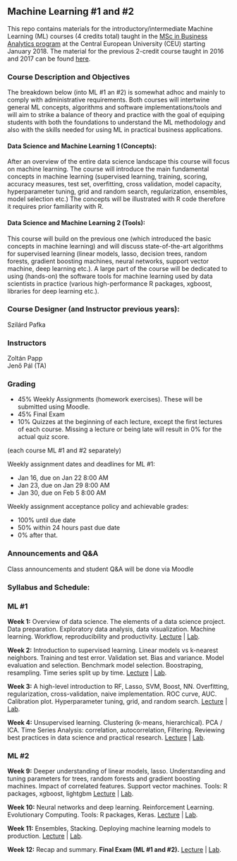 

## Machine Learning #1 and #2


This repo contains materials for the introductory/intermediate Machine Learning (ML) courses (4 credits total) taught in the 
[MSc in Business Analytics program](https://economics.ceu.edu/program/master-science-business-analytics) 
at the Central European University (CEU) starting January 2018. 
The material for the previous 2-credit course taught in 2016 and 2017 can be found 
[here](https://github.com/szilard/teach-data-science-msc-analytics-ceu).


### Course Description and Objectives

The breakdown below (into ML #1 an #2) is somewhat adhoc and mainly to comply with administrative requirements.
Both courses will intertwine general ML concepts, algorithms and software implementations/tools and will
aim to strike a balance of theory and practice with the goal of equiping students with both the
foundations to understand the ML methodology and also with the skills needed for using ML in practical
business applications.

#### Data Science and Machine Learning 1 (Concepts):

After an overview of the entire data science landscape this course will focus on machine learning. The course will introduce the main fundamental concepts in machine learning (supervised learning, training, scoring, accuracy measures, test set, overfitting, cross validation, model capacity, hyperparameter tuning, grid and random search, regularization, ensembles, model selection etc.) The concepts will be illustrated with R code therefore it requires prior familiarity with R.

#### Data Science and Machine Learning 2 (Tools):

This course will build on the previous one (which introduced the basic concepts in machine learning) and will discuss state-of-the-art algorithms for supervised learning (linear models, lasso, decision trees, random forests, gradient boosting machines, neural networks, support vector machine, deep learning etc.). A large part of the course will be dedicated to using (hands-on) the software tools for machine learning used by data scientists in practice (various high-performance R packages, xgboost, libraries for deep learning etc.).



### Course Designer (and Instructor previous years): 

Szilárd Pafka <br> 


### Instructors

Zoltán Papp <br> 
Jenő Pál (TA)


### Grading

- 45% Weekly Assignments (homework exercises). These will be submitted using Moodle.
- 45% Final Exam
- 10% Quizzes at the beginning of each lecture, except the first lectures of each course. Missing a lecture or being late will result in 0% for the actual quiz score.

(each course ML #1 and #2 separately)

Weekly assignment dates and deadlines for ML #1:
- Jan 16, due on Jan 22 8:00 AM
- Jan 23, due on Jan 29 8:00 AM
- Jan 30, due on Feb 5 8:00 AM

Weekly assignment acceptance policy and achievable grades: 
- 100% until due date
- 50% within 24 hours past due date
- 0% after that.


### Announcements and Q&A

Class announcements and student Q&A will be done via Moodle


### Syllabus and Schedule:

### ML #1

**Week 1:** Overview of data science. The elements of a data science project. Data preparation. Exploratory data analysis, data visualization. Machine learning. Workflow, reproducibility and productivity.
[Lecture](wk01/lect) | [Lab](wk01/lab).

**Week 2:** Introduction to supervised learning. Linear models vs k-nearest neighbors. Training and test error. Validation set. Bias and variance. Model evaluation and selection. Benchmark model selection. Boostraping, resampling. Time series split up by time. 
[Lecture](wk02/lect) | [Lab](wk02/lab).

**Week 3:** A high-level introduction to RF, Lasso, SVM, Boost, NN. Overfitting, regularization, cross-validation, naive implementation. ROC curve, AUC. Calibration plot. Hyperparameter tuning, grid, and random search. 
[Lecture](wk03/lect) | [Lab](wk03/lab).

**Week 4:** Unsupervised learning. Clustering (k-means, hierarchical). PCA / ICA. Time Series Analysis: correlation, autocorrelation, Filtering. Reviewing best practices in data science and practical research.
[Lecture](wk04/lect) | [Lab](wk04/lab).


### ML #2

**Week 9:** Deeper understanding of linear models, lasso. Understanding and tuning parameters for trees, random forests and gradient boosting machines. Impact of correlated features. Support vector machines. 
Tools: R packages, xgboost, lightgbm
[Lecture](wk09/lect) | [Lab](wk09/lab).

**Week 10:** Neural networks and deep learning. Reinforcement Learning. Evolutionary Computing.
Tools: R packages, Keras. 
[Lecture](wk10/lect) | [Lab](wk10/lab).

**Week 11:** Ensembles, Stacking. Deploying machine learning models to production.
[Lecture](wk11/lect) | [Lab](wk11/lab).

**Week 12:** Recap and summary. **Final Exam (ML #1 and #2).**
[Lecture](wk12/lect) | [Lab](wk12/lab).





